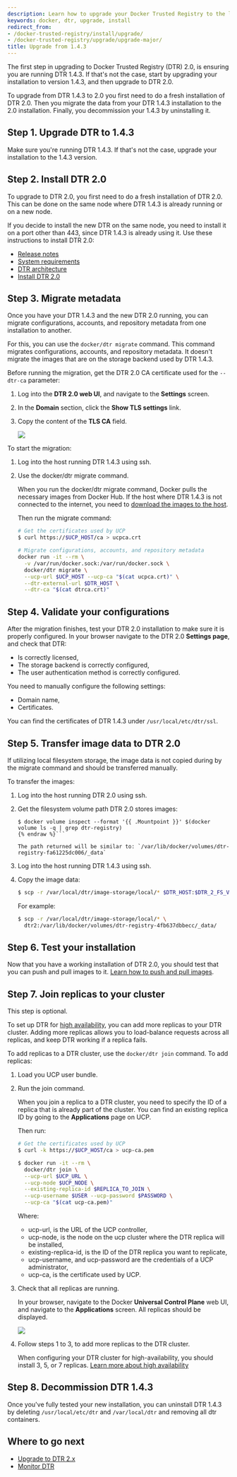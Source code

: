 ```yaml
---
description: Learn how to upgrade your Docker Trusted Registry to the latest major release.
keywords: docker, dtr, upgrade, install
redirect_from:
- /docker-trusted-registry/install/upgrade/
- /docker-trusted-registry/upgrade/upgrade-major/
title: Upgrade from 1.4.3
---
```


The first step in upgrading to Docker Trusted Registry (DTR) 2.0, is ensuring
you are running DTR 1.4.3. If that's not the case, start by upgrading your
installation to version 1.4.3, and then upgrade to DTR 2.0.

To upgrade from DTR 1.4.3 to 2.0 you first need to do a fresh installation of
DTR 2.0. Then you migrate the data from your DTR 1.4.3 installation to the 2.0
installation. Finally, you decommission your 1.4.3 by uninstalling it.

## Step 1. Upgrade DTR to 1.4.3

Make sure you're running DTR 1.4.3. If that's not the case, upgrade your
installation to the 1.4.3 version.

## Step 2. Install DTR 2.0

To upgrade to DTR 2.0, you first need to do a fresh installation of DTR 2.0.
This can be done on the same node where DTR 1.4.3 is already running or on a
new node.

If you decide to install the new DTR on the same node, you need
to install it on a port other than 443, since DTR 1.4.3 is already using it.
Use these instructions to install DTR 2.0:

* [Release notes](../../release-notes/index.md)
* [System requirements](../system-requirements.md)
* [DTR architecture](../../architecture.md)
* [Install DTR 2.0](../index.md)


## Step 3. Migrate metadata

Once you have your DTR 1.4.3 and the new DTR 2.0 running, you can migrate
configurations, accounts, and repository metadata from one installation to
another.

For this, you can use the `docker/dtr migrate` command. This command
migrates configurations, accounts, and repository metadata. It doesn't migrate
the images that are on the storage backend used by DTR 1.4.3.

Before running the migration, get the DTR 2.0 CA certificate used for the `--dtr-ca` parameter:

1. Log into the **DTR 2.0 web UI**, and navigate to the **Settings** screen.

2. In the **Domain** section, click the **Show TLS settings** link.

3. Copy the content of the **TLS CA** field.

    ![](../../images/dtr-integration-1.png)

To start the migration:

1.  Log into the host running DTR 1.4.3 using ssh.

2.  Use the docker/dtr migrate command.

    When you run the docker/dtr migrate command, Docker pulls the necessary
    images from Docker Hub. If the host where DTR 1.4.3 is not connected
    to the internet, you need to
    [download the images to the host](../install-dtr-offline.md).

    Then run the migrate command:

    ```bash
    # Get the certificates used by UCP
    $ curl https://$UCP_HOST/ca > ucpca.crt

    # Migrate configurations, accounts, and repository metadata
    docker run -it --rm \
      -v /var/run/docker.sock:/var/run/docker.sock \
      docker/dtr migrate \
      --ucp-url $UCP_HOST --ucp-ca "$(cat ucpca.crt)" \
      --dtr-external-url $DTR_HOST \
      --dtr-ca "$(cat dtrca.crt)"
    ```

## Step 4. Validate your configurations

After the migration finishes, test your DTR 2.0 installation to make sure it is
properly configured.
In your browser navigate to the DTR 2.0 **Settings page**, and check that DTR:

* Is correctly licensed,
* The storage backend is correctly configured,
* The user authentication method is correctly configured.

You need to manually configure the following settings:

* Domain name,
* Certificates.

You can find the certificates of DTR 1.4.3 under `/usr/local/etc/dtr/ssl`.

## Step 5. Transfer image data to DTR 2.0

If utilizing local filesystem storage, the image data is not copied during by
the migrate command and should be transferred manually.

To transfer the images:

1.  Log into the host running DTR 2.0 using ssh.

2.  Get the filesystem volume path DTR 2.0 stores images:

    ```bash{% raw %}
    $ docker volume inspect --format '{{ .Mountpoint }}' $(docker volume ls -q | grep dtr-registry)
    {% endraw %}```

    The path returned will be similar to: `/var/lib/docker/volumes/dtr-registry-fa61225dc006/_data`

3.  Log into the host running DTR 1.4.3 using ssh.

4.  Copy the image data:

    ```bash
    $ scp -r /var/local/dtr/image-storage/local/* $DTR_HOST:$DTR_2_FS_VOLUME_PATH
    ```

    For example:

    ```bash
    $ scp -r /var/local/dtr/image-storage/local/* \
      dtr2:/var/lib/docker/volumes/dtr-registry-4fb637dbbecc/_data/
    ```

## Step 6. Test your installation

Now that you have a working installation of DTR 2.0, you should test that you
can push and pull images to it.
[Learn how to push and pull images](../../repos-and-images/pull-an-image.md).

## Step 7. Join replicas to your cluster

This step is optional.

To set up DTR for [high availability](../../high-availability/index.md),
you can add more replicas to your DTR cluster. Adding more replicas allows you
to load-balance requests across all replicas, and keep DTR working if a
replica fails.

To add replicas to a DTR cluster, use the `docker/dtr join` command. To add
replicas:


1.  Load you UCP user bundle.

2.  Run the join command.

    When you join a replica to a DTR cluster, you need to specify the
    ID of a replica that is already part of the cluster. You can find an
    existing replica ID by going to the **Applications** page on UCP.

    Then run:

    ```bash
    # Get the certificates used by UCP
    $ curl -k https://$UCP_HOST/ca > ucp-ca.pem

    $ docker run -it --rm \
      docker/dtr join \
      --ucp-url $UCP_URL \
      --ucp-node $UCP_NODE \
      --existing-replica-id $REPLICA_TO_JOIN \
      --ucp-username $USER --ucp-password $PASSWORD \
      --ucp-ca "$(cat ucp-ca.pem)"
    ```

    Where:

    * ucp-url, is the URL of the UCP controller,
    * ucp-node, is the node on the ucp cluster where the DTR  replica will be installed,
    * existing-replica-id, is the ID of the DTR replica you want to replicate,
    * ucp-username, and ucp-password are the credentials of a UCP administrator,
    * ucp-ca, is the certificate used by UCP.

3.  Check that all replicas are running.

    In your browser, navigate to the Docker **Universal Control Plane**
    web UI, and navigate to the **Applications** screen. All replicas should
    be displayed.

    ![](../../images/install-dtr-4.png)

4.  Follow steps 1 to 3, to add more replicas to the DTR cluster.

    When configuring your DTR cluster for high-availability, you should install
    3, 5, or 7 replicas.
    [Learn more about high availability](../../high-availability/index.md)

## Step 8. Decommission DTR 1.4.3

Once you've fully tested your new installation, you can uninstall DTR 1.4.3
by deleting `/usr/local/etc/dtr` and `/var/local/dtr` and removing all dtr
containers.

## Where to go next

* [Upgrade to DTR 2.x](index.md)
* [Monitor DTR](../../monitor-troubleshoot/index.md)
